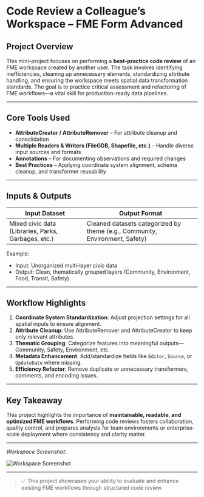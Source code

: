 # Code Review a Colleague’s Workspace – FME Form Advanced

## Project Overview

This mini-project focuses on performing a **best-practice code review** of an FME workspace created by another user. The task involves identifying inefficiencies, cleaning up unnecessary elements, standardizing attribute handling, and ensuring the workspace meets spatial data transformation standards. The goal is to practice critical assessment and refactoring of FME workflows—a vital skill for production-ready data pipelines.

---

## Core Tools Used

* **AttributeCreator / AttributeRemover** – For attribute cleanup and consolidation
* **Multiple Readers & Writers (FileGDB, Shapefile, etc.)** – Handle diverse input sources and formats
* **Annotations** – For documenting observations and required changes
* **Best Practices** – Applying coordinate system alignment, schema cleanup, and transformer reusability

---

## Inputs & Outputs

| Input Dataset                                       | Output Format                                                                |
| --------------------------------------------------- | ---------------------------------------------------------------------------- |
| Mixed civic data (Libraries, Parks, Garbages, etc.) | Cleaned datasets categorized by theme (e.g., Community, Environment, Safety) |

Example:

* Input: Unorganized multi-layer civic data
* Output: Clean, thematically grouped layers (Community, Environment, Food, Transit, Safety)

---

## Workflow Highlights

1. **Coordinate System Standardization**: Adjust projection settings for all spatial inputs to ensure alignment.
2. **Attribute Cleanup**: Use AttributeRemover and AttributeCreator to keep only relevant attributes.
3. **Thematic Grouping**: Categorize features into meaningful outputs—Community, Safety, Environment, etc.
4. **Metadata Enhancement**: Add/standardize fields like `Editor`, `Source`, or `UpdateDate` where missing.
5. **Efficiency Refactor**: Remove duplicate or unnecessary transformers, comments, and encoding issues.

---

## Key Takeaway

This project highlights the importance of **maintainable, readable, and optimized FME workflows**. Performing code reviews fosters collaboration, quality control, and prepares analysts for team environments or enterprise-scale deployment where consistency and clarity matter.

---

*Workspace Screenshot*:

![Workspace Screenshot](https://github.com/user-attachments/assets/069880f7-fd97-40ff-acab-3bacb640cc26)

---

> ✅ This project showcases your ability to evaluate and enhance existing FME workflows through structured code review.
